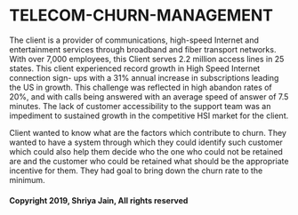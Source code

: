 # TELECOM-CHURN-MANAGEMENT

The client is a provider of communications, high-speed Internet and entertainment services through broadband and fiber transport networks. With over 7,000 employees, this Client serves 2.2 million 
access lines in 25 states. 
This client experienced record growth in High Speed Internet connection sign- ups with a 31% annual increase in subscriptions leading the US in growth. 
This challenge was reflected in high abandon rates of 20%, and with calls being answered with an average speed of answer of 7.5 minutes. The lack of customer accessibility to the support team was an impediment to sustained growth in the competitive HSI market for the client.

Client wanted to know what are the factors which contribute to churn. 
They wanted to have a system through which they could identify such customer which could also help them decide who the one who could not be retained are and the customer who could be retained what should be the appropriate incentive for them. 
They had goal to bring down the churn rate to the minimum.

#### Copyright 2019, Shriya Jain, All rights reserved
